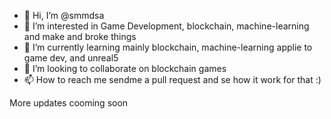 - 👋 Hi, I’m @smmdsa
- 👀 I’m interested in Game Development, blockchain, machine-learning and make and broke things
- 🌱 I’m currently learning mainly blockchain, machine-learning applie to game dev, and unreal5
- 💞️ I’m looking to collaborate on blockchain games
- 📫 How to reach me sendme a pull request and se how it work for that :)


More updates cooming soon
<!---
smmdsa/smmdsa is a ✨ special ✨ repository because its `README.md` (this file) appears on your GitHub profile.
You can click the Preview link to take a look at your changes.
--->
